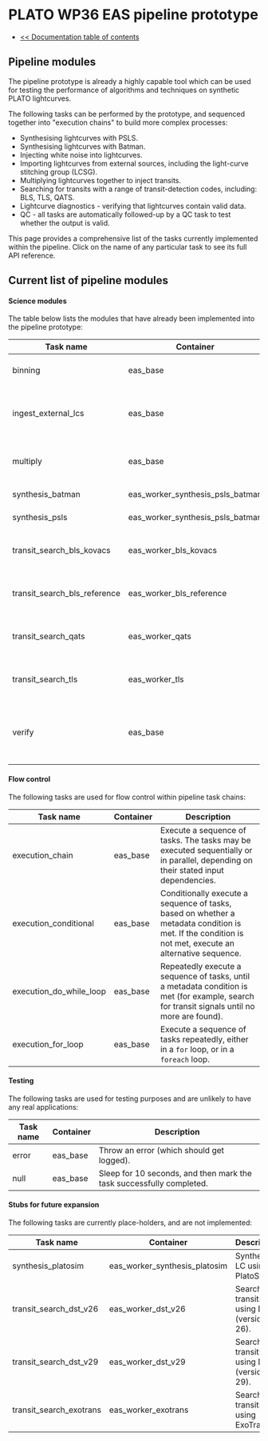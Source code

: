 # PLATO WP36 EAS pipeline prototype

* [<< Documentation table of contents](contents.md)

## Pipeline modules

The pipeline prototype is already a highly capable tool which can be used for testing the performance of algorithms and techniques on synthetic PLATO lightcurves.

The following tasks can be performed by the prototype, and sequenced together into "execution chains" to build more complex processes:

* Synthesising lightcurves with PSLS.
* Synthesising lightcurves with Batman.
* Injecting white noise into lightcurves.
* Importing lightcurves from external sources, including the light-curve stitching group (LCSG).
* Multiplying lightcurves together to inject transits.
* Searching for transits with a range of transit-detection codes, including: BLS, TLS, QATS.
* Lightcurve diagnostics - verifying that lightcurves contain valid data.
* QC - all tasks are automatically followed-up by a QC task to test whether the output is valid.

This page provides a comprehensive list of the tasks currently implemented within the pipeline. Click on the name of any particular task to see its full API reference.

## Current list of pipeline modules

#### Science modules

The table below lists the modules that have already been implemented into the pipeline prototype:


|Task name                   |Container                       |Description                                                                           |
|----------------------------|--------------------------------|--------------------------------------------------------------------------------------|
|binning                     |eas_base                        |Re-bin a LC onto a new, fixed, timestep                                               |
|ingest_external_lcs         |eas_base                        |Ingest LCs generated externally, including from the LCSG                              |
|multiply                    |eas_base                        |Multiply two LCs together (for transit injection)                                     |
|synthesis_batman            |eas_worker_synthesis_psls_batman|Synthesise a LC using Batman                                                          |
|synthesis_psls              |eas_worker_synthesis_psls_batman|Synthesise a LC using PSLS                                                            |
|transit_search_bls_kovacs   |eas_worker_bls_kovacs           |Search for transits using BLS (Kovacs implementation)                                 |
|transit_search_bls_reference|eas_worker_bls_reference        |Search for transits using BLS (Astropy implementation)                                |
|transit_search_qats         |eas_worker_qats                 |Search for transits using QATS ([Carter & Agol 2012](https://arxiv.org/abs/1210.5136))|
|transit_search_tls          |eas_worker_tls                  |Search for transits using TLS ([Hippke & Heller 2019](https://github.com/hippke/tls)) |
|verify                      |eas_base                        |Verify whether a LC is sampled on a fixed timestep, and output statistics.            |

#### Flow control

The following tasks are used for flow control within pipeline task chains:

|Task name              |Container|Description                                                                                                                                           |
|-----------------------|---------|------------------------------------------------------------------------------------------------------------------------------------------------------|
|execution_chain        |eas_base |Execute a sequence of tasks. The tasks may be executed sequentially or in parallel, depending on their stated input dependencies.                     |
|execution_conditional  |eas_base |Conditionally execute a sequence of tasks, based on whether a metadata condition is met. If the condition is not met, execute an alternative sequence.|
|execution_do_while_loop|eas_base |Repeatedly execute a sequence of tasks, until a metadata condition is met (for example, search for transit signals until no more are found).          |
|execution_for_loop     |eas_base |Execute a sequence of tasks repeatedly, either in a `for` loop, or in a `foreach` loop.                                                               |

#### Testing

The following tasks are used for testing purposes and are unlikely to have any real applications:

|Task name|Container|Description                                                         |
|---------|---------|--------------------------------------------------------------------|
|error    |eas_base |Throw an error (which should get logged).                           |
|null     |eas_base |Sleep for 10 seconds, and then mark the task successfully completed.|


#### Stubs for future expansion

The following tasks are currently place-holders, and are not implemented:

|Task name              |Container                    |Description                                |
|-----------------------|-----------------------------|-------------------------------------------|
|synthesis_platosim     |eas_worker_synthesis_platosim|Synthesis a LC using PlatoSim.             |
|transit_search_dst_v26 |eas_worker_dst_v26           |Search for transits using DST (version 26).|
|transit_search_dst_v29 |eas_worker_dst_v29           |Search for transits using DST (version 29).|
|transit_search_exotrans|eas_worker_exotrans          |Search for transits using ExoTrans.        |

